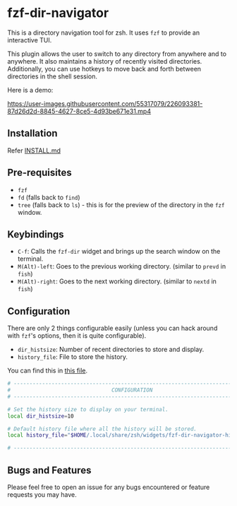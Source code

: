 # fzf-dir-navigator

This is a directory navigation tool for zsh. It uses `fzf` to provide an interactive TUI.

This plugin allows the user to switch to any directory from anywhere and to anywhere. It also maintains a history of recently visited directories. Additionally, you can use hotkeys to move back and forth between directories in the shell session.

Here is a demo:

https://user-images.githubusercontent.com/55317079/226093381-87d26d2d-8845-4627-8ce5-4d93be671e31.mp4

## Installation

Refer [INSTALL.md](https://www.github.com/KulkarniKaustubh/fzf-dir-navigator/blob/main/INSTALL.md)

## Pre-requisites

- `fzf`
- `fd` (falls back to `find`)
- `tree` (falls back to `ls`) - this is for the preview of the directory in the `fzf` window.

## Keybindings

- `C-f`: Calls the `fzf-dir` widget and brings up the search window on the terminal.
- `M(Alt)-left`: Goes to the previous working directory. (similar to `prevd` in `fish`)
- `M(Alt)-right`: Goes to the next working directory. (similar to `nextd` in `fish`)

## Configuration

There are only 2 things configurable easily (unless you can hack around with `fzf`'s options, then it is quite configurable).

- `dir_histsize`: Number of recent directories to store and display.
- `history_file`: File to store the history.

You can find this in [this file](https://www.github.com/KulkarniKaustubh/fzf-dir-navigator/blob/main/fzf-dir-navigator.zsh).

```sh
# ---------------------------------------------------------------------------
#                                CONFIGURATION                               
# ---------------------------------------------------------------------------

# Set the history size to display on your terminal.
local dir_histsize=10

# Default history file where all the history will be stored.
local history_file="$HOME/.local/share/zsh/widgets/fzf-dir-navigator-history"

# ----------------------------------------------------------------------------

```

## Bugs and Features

Please feel free to open an issue for any bugs encountered or feature requests you may have.
